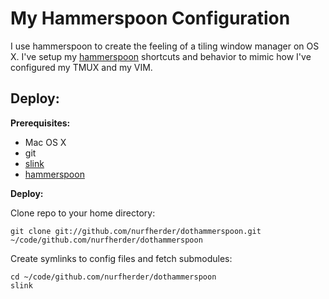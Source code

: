My Hammerspoon Configuration
============================

I use hammerspoon to create the feeling of a tiling window manager on OS X.
I've setup my [hammerspoon][1] shortcuts and behavior to mimic how I've configured my TMUX and my VIM.


Deploy:
-------

**Prerequisites:**

 * Mac OS X
 * git
 * [slink](https://github.com/nurfherder/slink)
 * [hammerspoon][1]

**Deploy:**

Clone repo to your home directory:

    git clone git://github.com/nurfherder/dothammerspoon.git ~/code/github.com/nurfherder/dothammerspoon

Create symlinks to config files and fetch submodules:

    cd ~/code/github.com/nurfherder/dothammerspoon
    slink


[1]: http://www.hammerspoon.org "hammerspoon"
